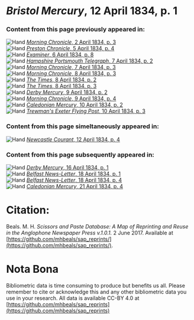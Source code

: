 # *Bristol Mercury*, 12 April 1834, p. 1  
  
### Content from this page previously appeared in:  
![Hand](http://scissorsandpaste.net/wp-content/uploads/2017/06/smallhandpointer.png) [*Morning Chronicle*, 2 April 1834, p. 3](https://mhbeals.github.io/sap_html/Morning-Chronicle/Morning-Chronicle-2-April-1834-p-3)  
![Hand](http://scissorsandpaste.net/wp-content/uploads/2017/06/smallhandpointer.png) [*Preston Chronicle*, 5 April 1834, p. 4](https://mhbeals.github.io/sap_html/Preston-Chronicle/Preston-Chronicle-5-April-1834-p-4)  
![Hand](http://scissorsandpaste.net/wp-content/uploads/2017/06/smallhandpointer.png) [*Examiner*, 6 April 1834, p. 8](https://mhbeals.github.io/sap_html/Examiner/Examiner-6-April-1834-p-8)  
![Hand](http://scissorsandpaste.net/wp-content/uploads/2017/06/smallhandpointer.png) [*Hampshire Portsmouth Telegraph*, 7 April 1834, p. 2](https://mhbeals.github.io/sap_html/Hampshire-Portsmouth-Telegraph/Hampshire-Portsmouth-Telegraph-7-April-1834-p-2)  
![Hand](http://scissorsandpaste.net/wp-content/uploads/2017/06/smallhandpointer.png) [*Morning Chronicle*, 7 April 1834, p. 3](https://mhbeals.github.io/sap_html/Morning-Chronicle/Morning-Chronicle-7-April-1834-p-3)  
![Hand](http://scissorsandpaste.net/wp-content/uploads/2017/06/smallhandpointer.png) [*Morning Chronicle*, 8 April 1834, p. 3](https://mhbeals.github.io/sap_html/Morning-Chronicle/Morning-Chronicle-8-April-1834-p-3)  
![Hand](http://scissorsandpaste.net/wp-content/uploads/2017/06/smallhandpointer.png) [*The Times*, 8 April 1834, p. 2](https://mhbeals.github.io/sap_html/The-Times/The-Times-8-April-1834-p-2)  
![Hand](http://scissorsandpaste.net/wp-content/uploads/2017/06/smallhandpointer.png) [*The Times*, 8 April 1834, p. 3](https://mhbeals.github.io/sap_html/The-Times/The-Times-8-April-1834-p-3)  
![Hand](http://scissorsandpaste.net/wp-content/uploads/2017/06/smallhandpointer.png) [*Derby Mercury*, 9 April 1834, p. 2](https://mhbeals.github.io/sap_html/Derby-Mercury/Derby-Mercury-9-April-1834-p-2)  
![Hand](http://scissorsandpaste.net/wp-content/uploads/2017/06/smallhandpointer.png) [*Morning Chronicle*, 9 April 1834, p. 4](https://mhbeals.github.io/sap_html/Morning-Chronicle/Morning-Chronicle-9-April-1834-p-4)  
![Hand](http://scissorsandpaste.net/wp-content/uploads/2017/06/smallhandpointer.png) [*Caledonian Mercury*, 10 April 1834, p. 2](https://mhbeals.github.io/sap_html/Caledonian-Mercury/Caledonian-Mercury-10-April-1834-p-2)  
![Hand](http://scissorsandpaste.net/wp-content/uploads/2017/06/smallhandpointer.png) [*Trewman's Exeter Flying Post*, 10 April 1834, p. 3](https://mhbeals.github.io/sap_html/Trewman's-Exeter-Flying-Post/Trewman's-Exeter-Flying-Post-10-April-1834-p-3)  
  
### Content from this page simeltaneously appeared in:  
![Hand](http://scissorsandpaste.net/wp-content/uploads/2017/06/smallhandpointer.png) [*Newcastle Courant*, 12 April 1834, p. 4](https://mhbeals.github.io/sap_html/Newcastle-Courant/Newcastle-Courant-12-April-1834-p-4)  
  
### Content from this page subsequently appeared in:  
![Hand](http://scissorsandpaste.net/wp-content/uploads/2017/06/smallhandpointer.png) [*Derby Mercury*, 16 April 1834, p. 1](https://mhbeals.github.io/sap_html/Derby-Mercury/Derby-Mercury-16-April-1834-p-1)  
![Hand](http://scissorsandpaste.net/wp-content/uploads/2017/06/smallhandpointer.png) [*Belfast News-Letter*, 18 April 1834, p. 1](https://mhbeals.github.io/sap_html/Belfast-News-Letter/Belfast-News-Letter-18-April-1834-p-1)  
![Hand](http://scissorsandpaste.net/wp-content/uploads/2017/06/smallhandpointer.png) [*Belfast News-Letter*, 18 April 1834, p. 4](https://mhbeals.github.io/sap_html/Belfast-News-Letter/Belfast-News-Letter-18-April-1834-p-4)  
![Hand](http://scissorsandpaste.net/wp-content/uploads/2017/06/smallhandpointer.png) [*Caledonian Mercury*, 21 April 1834, p. 4](https://mhbeals.github.io/sap_html/Caledonian-Mercury/Caledonian-Mercury-21-April-1834-p-4)  


# Citation: 

Beals. M. H. *Scissors and Paste Database: A Map of Reprinting and Reuse in the Anglophone Newspaper Press v.1.0.1.* 2 June 2017. Available at [https://github.com/mhbeals/sap_reprints/](https://github.com/mhbeals/sap_reprints/). 

# Nota Bona

Bibliometric data is time consuming to produce but benefits us all. Please remember to cite or acknowledge this and any other bibliometric data you use in your research. All data is available CC-BY 4.0 at [https://github.com/mhbeals/sap_reprints](https://github.com/mhbeals/sap_reprints)